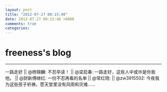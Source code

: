 ```yaml
---
layout: post
title: "2012-07-27 00:15:48"
date: 2012-07-27 00:15:48 +0800
comments: true
categories: 
---
```


# freeness's blog

----------

>
一路走好 || @杨锦麟: 不忍卒读！ || @梁启春: 一路走好，这些人中或许是你我他。 || @财新傅继红: 一份不忍再看的名单 || @常红晓: || @zw3915502: 今夜我为这些孩子祈祷，愿天堂里没有风雨和灾难……